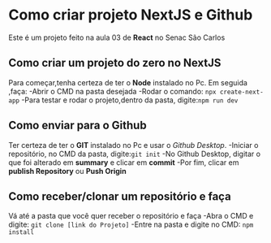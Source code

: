 # Como criar projeto NextJS e Github
Este é um projeto feito na aula 03 de __React__ no Senac São Carlos

## Como criar um projeto do zero no NextJS
Para começar,tenha certeza de ter o __Node__ instalado no Pc. Em seguida ,faça:
-Abrir o CMD na pasta desejada
-Rodar o comando: `npx create-next-app`
-Para testar e rodar o projeto,dentro da pasta, digite:`npm run dev`

## Como enviar para o Github
Ter certeza de ter o __GIT__ instalado no Pc e usar o _Github Desktop_.
-Iniciar o repositório, no CMD da pasta, digite:`git init`
-No Github Desktop, digitar o que foi alterado em __summary__ e clicar em __commit__
-Por fim, clicar em __publish Repository__ ou __Push Origin__

## Como receber/clonar um repositório e faça
Vá até a pasta que você quer receber o repositório e faça
-Abra o CMD e digite: `git clone [link do Projeto]`
-Entre na pasta e digite no CMD: `npm install`
